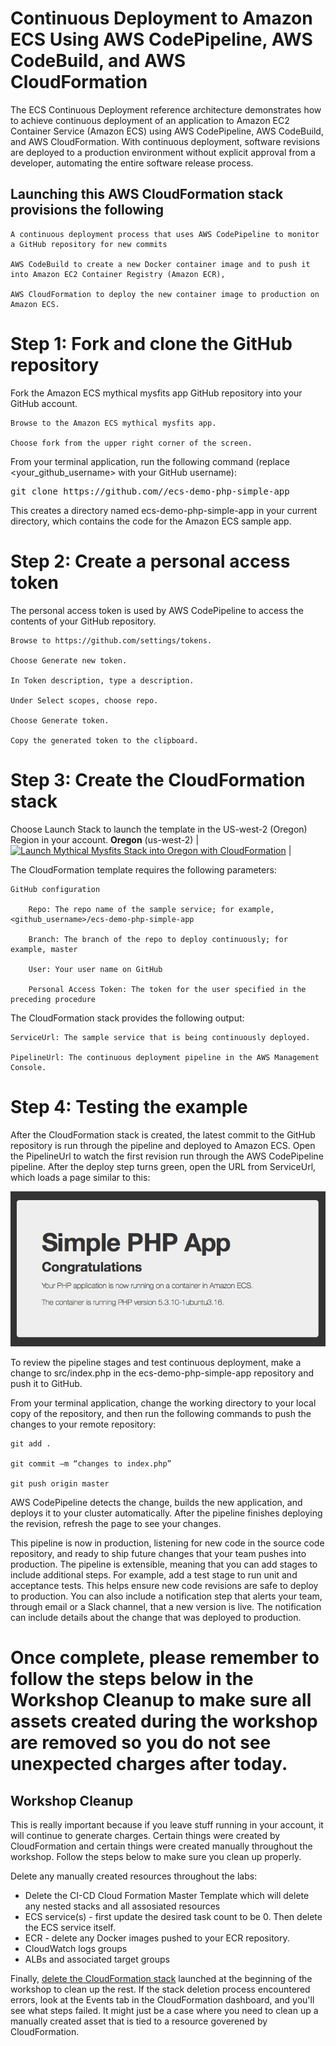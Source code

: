 # Continuous Deployment to Amazon ECS Using AWS CodePipeline, AWS CodeBuild, and AWS CloudFormation

The ECS Continuous Deployment reference architecture demonstrates how to achieve continuous deployment of an application to Amazon EC2 Container Service (Amazon ECS) using AWS CodePipeline, AWS CodeBuild, and AWS CloudFormation. With continuous deployment, software revisions are deployed to a production environment without explicit approval from a developer, automating the entire software release process.

## Launching this AWS CloudFormation stack provisions the following

    A continuous deployment process that uses AWS CodePipeline to monitor a GitHub repository for new commits

    AWS CodeBuild to create a new Docker container image and to push it into Amazon EC2 Container Registry (Amazon ECR),

    AWS CloudFormation to deploy the new container image to production on Amazon ECS.

# Step 1: Fork and clone the GitHub repository

Fork  the Amazon ECS mythical mysfits app  GitHub repository into your GitHub account.

    Browse to the Amazon ECS mythical mysfits app.

    Choose fork from the upper right corner of the screen.

From your terminal application, run the following command (replace <your_github_username> with your GitHub username):
<pre>
git clone https://github.com/<your_github_username>/ecs-demo-php-simple-app
</pre>

This creates a directory named ecs-demo-php-simple-app in your current directory, which contains the code for the Amazon ECS sample app.

# Step 2: Create a personal access token

The personal access token is used by AWS CodePipeline to access the contents of your GitHub repository.

    Browse to https://github.com/settings/tokens.

    Choose Generate new token.

    In Token description, type a description.

    Under Select scopes, choose repo.

    Choose Generate token.

    Copy the generated token to the clipboard.

# Step 3: Create the CloudFormation stack

Choose Launch Stack to launch the template in the US-west-2 (Oregon) Region in your account.
**Oregon** (us-west-2) | [![Launch Mythical Mysfits Stack into Oregon with CloudFormation](/images/deploy-to-aws.png)](https://console.aws.amazon.com/cloudformation/home?region=us-west-2#/stacks/new?stackName=cicd-mysfits-fargate&templateURL=https://s3-us-west-2.amazonaws.com/pv-ecs-refarch-continuous-deployment/ecs-refarch-continuous-deployment.yaml) |


The CloudFormation template requires the following parameters:

    GitHub configuration

        Repo: The repo name of the sample service; for example, <github_username>/ecs-demo-php-simple-app

        Branch: The branch of the repo to deploy continuously; for example, master

        User: Your user name on GitHub

        Personal Access Token: The token for the user specified in the preceding procedure

The CloudFormation stack provides the following output:

    ServiceUrl: The sample service that is being continuously deployed.

    PipelineUrl: The continuous deployment pipeline in the AWS Management Console.

# Step 4: Testing the example

After the CloudFormation stack is created, the latest commit to the GitHub repository is run through the pipeline and deployed to Amazon ECS. Open the PipelineUrl to watch the first revision run through the AWS CodePipeline pipeline. After the deploy step turns green, open the URL from ServiceUrl, which loads a page similar to this:

![Sample_App_page](images/Sample_PHP_App.png)

To review the pipeline stages and test continuous deployment, make a change to src/index.php in the ecs-demo-php-simple-app repository and push it to GitHub.

From your terminal application, change the working directory to your local copy of the repository, and then run the following commands to push the changes to your remote repository:

    git add .

    git commit –m “changes to index.php”

    git push origin master  
    
AWS CodePipeline detects the change, builds the new application, and deploys it to your cluster automatically. After the pipeline finishes deploying the revision, refresh the page to see your changes.

This pipeline is now in production, listening for new code in the source code repository, and ready to ship future changes that your team pushes into production. The pipeline is extensible, meaning that you can add stages to include additional steps. For example, add a test stage to run unit and acceptance tests. This helps ensure new code revisions are safe to deploy to production. You can also include a notification step that alerts your team, through email or a Slack channel, that a new version is live. The notification can include details about the change that was deployed to production.

# Once complete, please remember to follow the steps below in the **Workshop Cleanup** to make sure all assets created during the workshop are removed so you do not see unexpected charges after today.

## Workshop Cleanup

This is really important because if you leave stuff running in your account, it will continue to generate charges.  Certain things were created by CloudFormation and certain things were created manually throughout the workshop.  Follow the steps below to make sure you clean up properly.

Delete any manually created resources throughout the labs:
* Delete the CI-CD Cloud Formation Master Template which will delete any nested stacks and all assosiated resources 
* ECS service(s) - first update the desired task count to be 0.  Then delete the ECS service itself.
* ECR - delete any Docker images pushed to your ECR repository.
* CloudWatch logs groups
* ALBs and associated target groups

Finally, [delete the CloudFormation stack](http://docs.aws.amazon.com/AWSCloudFormation/latest/UserGuide/cfn-console-delete-stack.html) launched at the beginning of the workshop to clean up the rest.  If the stack deletion process encountered errors, look at the Events tab in the CloudFormation dashboard, and you'll see what steps failed.  It might just be a case where you need to clean up a manually created asset that is tied to a resource goverened by CloudFormation.
